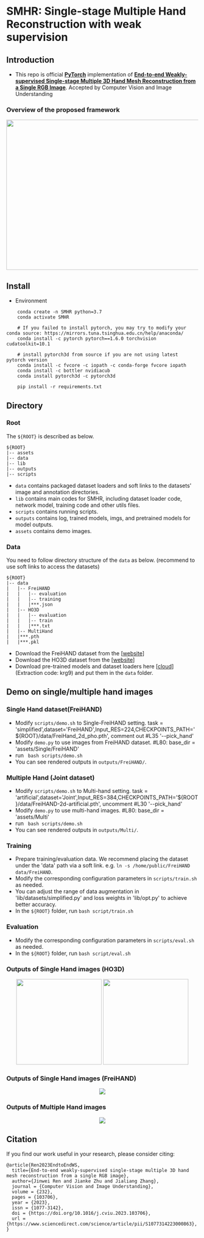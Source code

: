 
# SMHR: Single-stage Multiple Hand Reconstruction with weak supervision

## Introduction
* This repo is official **[PyTorch](https://pytorch.org)** implementation of **[End-to-end Weakly-supervised Single-stage Multiple 3D Hand Mesh Reconstruction from a Single RGB Image](https://arxiv.org/abs/2204.08154)**. Accepted by Computer Vision and Image Understanding

### Overview of the proposed framework
<p align="middle">
    <img src="assets/Figure2.png", width="950" height="393">
</p>

## Install
*   Environment
```
    conda create -n SMHR python=3.7
    conda activate SMHR

    # If you failed to install pytorch, you may try to modify your conda source: https://mirrors.tuna.tsinghua.edu.cn/help/anaconda/
    conda install -c pytorch pytorch==1.6.0 torchvision cudatoolkit=10.1
    
    # install pytorch3d from source if you are not using latest pytorch version
    conda install -c fvcore -c iopath -c conda-forge fvcore iopath
    conda install -c bottler nvidiacub
    conda install pytorch3d -c pytorch3d

    pip install -r requirements.txt    
```

## Directory

### Root
The `${ROOT}` is described as below.
```
${ROOT}
|-- assets
|-- data
|-- lib
|-- outputs
|-- scripts
```
* `data` contains packaged dataset loaders and soft links to the datasets' image and annotation directories.
* `lib` contains main codes for SMHR, including dataset loader code, network model, training code and other utils files.
* `scripts` contains running scripts.
* `outputs` contains log, trained models, imgs, and pretrained models for model outputs.
* `assets` contains demo images.

### Data
You need to follow directory structure of the `data` as below. (recommend to use soft links to access the datasets)
```
${ROOT}
|-- data
|   |-- FreiHAND
|   |   |-- evaluation
|   |   |-- training
|   |   |***.json
|   |-- HO3D
|   |   |-- evaluation
|   |   |-- train
|   |   |***.txt
|   |-- MultiHand
|   |***.pth 
|   |***.pkl
```
* Download the FreiHAND dataset from the [[website](https://lmb.informatik.uni-freiburg.de/resources/datasets/FreihandDataset.en.html)]
* Download the HO3D dataset from the [[website](https://www.tugraz.at/index.php?id=40231)]
* Download pre-trained models and dataset loaders here [[cloud](https://pan.baidu.com/s/1ybGwa7CRAQOWo5IwnV-t9A)] (Extraction code: krg9) and put them in the `data` folder.
 


## Demo on single/multiple hand images
### Single Hand dataset(FreiHAND)
*  Modify `scripts/demo.sh` to Single-FreiHAND setting. 
    task = 'simplified',dataset='FreiHAND',Input_RES=224,CHECKPOINTS_PATH='${ROOT}/data/FreiHand_2d_pho.pth', 
    comment out #L35 '--pick_hand'
*  Modify `demo.py` to use images from FreiHAND dataset. 
    #L80:   base_dir = 'assets/Single/FreiHAND'
*  run ` bash scripts/demo.sh`
*  You can see rendered outputs in `outputs/FreiHAND/`.

### Multiple Hand (Joint dataset)
*  Modify `scripts/demo.sh` to Multi-hand setting. 
    task = 'artificial',dataset='Joint',Input_RES=384,CHECKPOINTS_PATH='${ROOT}/data/FreiHAND-2d-artificial.pth', uncomment #L30 '--pick_hand'
*  Modify `demo.py` to use multi-hand images. 
    #L80: base_dir = 'assets/Multi'
*  run ` bash scripts/demo.sh`
*  You can see rendered outputs in `outputs/Multi/`.


### Training
* Prepare training/evaluation data.
We recommend placing the dataset under the 'data' path via a soft link.
    e.g.   `ln -s /home/public/FreiHAND data/FreiHAND`.
* Modify the corresponding configuration parameters in `scripts/train.sh` as needed.
* You can adjust the range of data augmentation in 'lib/datasets/simplified.py' and loss weights in 'lib/opt.py' to achieve better accuracy.
* In the `${ROOT}` folder, run `bash script/train.sh`


### Evaluation
* Modify the corresponding configuration parameters in `scripts/eval.sh` as needed.
* In the `${ROOT}` folder, run `bash script/eval.sh`


### Outputs of Single Hand images (HO3D)
<p align="middle">
    <img src="assets/SingleHandInput.gif", width="224" height="224">
    <img src="assets/SingleHandOutput.gif", width="224" height="224">
</p>

### Outputs of Single Hand images (FreiHAND)
<p align="middle">
    <img src="assets/QualitativeMeshFreiHAND.png">
</p>

### Outputs of Multiple Hand images
<p align="middle">
    <img src="assets/Multi.png">

</p>

## Citation
If you find our work useful in your research, please consider citing:
```
@article{Ren2023EndtoEndWS,
  title={End-to-end weakly-supervised single-stage multiple 3D hand mesh reconstruction from a single RGB image},
  author={Jinwei Ren and Jianke Zhu and Jialiang Zhang},
  journal = {Computer Vision and Image Understanding},
  volume = {232},
  pages = {103706},
  year = {2023},
  issn = {1077-3142},
  doi = {https://doi.org/10.1016/j.cviu.2023.103706},
  url = {https://www.sciencedirect.com/science/article/pii/S1077314223000863},
}
```